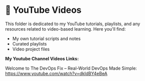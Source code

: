 # 🎥 YouTube Videos

This folder is dedicated to my YouTube tutorials, playlists, and any resources related to video-based learning. Here you'll find:

- My own tutorial scripts and notes
- Curated playlists
- Video project files

**My Youtube Channel Videos Links:**

Welcome to The DevOps Fix – Real-World DevOps Made Simple: https://www.youtube.com/watch?v=dkIdBY4eBeA
